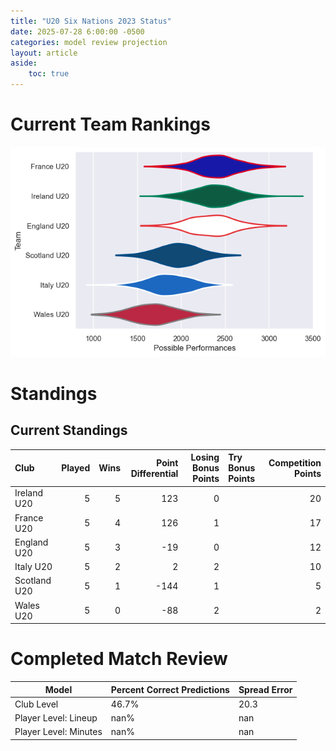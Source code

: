 ```yaml
---  
title: "U20 Six Nations 2023 Status"  
date: 2025-07-28 6:00:00 -0500  
categories: model review projection  
layout: article  
aside:  
    toc: true  
---
```

# Current Team Rankings


![Club Rankings](plots/rankings_U20_Six_Nations_2023.png)
# Standings

## Current Standings


| Club         |   Played |   Wins |   Point Differential |   Losing Bonus Points | Try Bonus Points   |   Competition Points |
|:-------------|---------:|-------:|---------------------:|----------------------:|:-------------------|---------------------:|
| Ireland U20  |        5 |      5 |                  123 |                     0 |                    |                   20 |
| France U20   |        5 |      4 |                  126 |                     1 |                    |                   17 |
| England U20  |        5 |      3 |                  -19 |                     0 |                    |                   12 |
| Italy U20    |        5 |      2 |                    2 |                     2 |                    |                   10 |
| Scotland U20 |        5 |      1 |                 -144 |                     1 |                    |                    5 |
| Wales U20    |        5 |      0 |                  -88 |                     2 |                    |                    2 |



# Completed Match Review


| Model | Percent Correct Predictions | Spread Error |
| ------ | ------ | ------ |
| Club Level | 46.7% | 20.3 |
| Player Level: Lineup | nan% | nan |
| Player Level: Minutes | nan% | nan |

